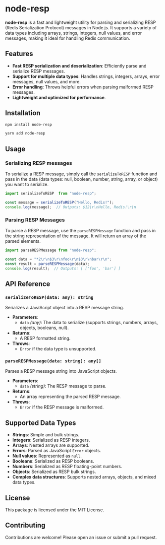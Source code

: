 # node-resp

**node-resp** is a fast and lightweight utility for parsing and serializing RESP (Redis Serialization Protocol) messages in Node.js. It supports a variety of data types including arrays, strings, integers, null values, and error messages, making it ideal for handling Redis communication.

## Features

- **Fast RESP serialization and deserialization**: Efficiently parse and serialize RESP messages.
- **Support for multiple data types**: Handles strings, integers, arrays, error messages, null values, and more.
- **Error handling**: Throws helpful errors when parsing malformed RESP messages.
- **Lightweight and optimized for performance**.

## Installation

```bash
npm install node-resp
```
```bash
yarn add node-resp
```

## Usage

### Serializing RESP messages

To serialize a RESP message, simply call the `serializeToRESP` function and pass in the data (data types: null, boolean, number, string, array, or object) you want to serialize.

```typescript
import serializeToRESP  from "node-resp";

const message = serializeToRESP("Hello, Redis!");
console.log(message);  // Outputs: $12\r\nHello, Redis!\r\n
```


### Parsing RESP Messages

To parse a RESP message, use the `parseRESPMessage` function and pass in the string representation of the message. It will return an array of the parsed elements.

```typescript
import parseRESPMessage from "node-resp";

const data = "*2\r\n$3\r\nfoo\r\n$3\r\nbar\r\n";
const result = parseRESPMessage(data);
console.log(result);  // Outputs: [ ['foo', 'bar'] ]
```

## API Reference

### `serializeToRESP(data: any): string`

Serializes a JavaScript object into a RESP message string.

- **Parameters**:
    - `data` *(any)*: The data to serialize (supports strings, numbers, arrays, objects, booleans, null).
- **Returns**:
    - A RESP formatted string.
- **Throws**:
    - `Error` if the data type is unsupported.

### `parseRESPMessage(data: string): any[]`

Parses a RESP message string into JavaScript objects.

- **Parameters**:
    - `data` *(string)*: The RESP message to parse.
- **Returns**:
    - An array representing the parsed RESP message.
- **Throws**:
    - `Error` if the RESP message is malformed.

## Supported Data Types

- **Strings**: Simple and bulk strings.
- **Integers**: Serialized as RESP integers.
- **Arrays**: Nested arrays are supported.
- **Errors**: Parsed as JavaScript `Error` objects.
- **Null values**: Represented as `null`.
- **Booleans**: Serialized as RESP booleans.
- **Numbers**: Serialized as RESP floating-point numbers.
- **Objects**: Serialized as RESP bulk strings.
- **Complex data structures**: Supports nested arrays, objects, and mixed data types.

## License

This package is licensed under the MIT License.

## Contributing

Contributions are welcome! Please open an issue or submit a pull request.